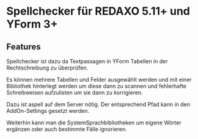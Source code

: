 Spellchecker für REDAXO 5.11+ und YForm 3+
=============

Features
--------

Spellchecker ist dazu da Textpassagen in YForm Tabellen in der Rechtschreibung zu überprüfen. 

Es können mehrere Tabellen und Felder ausgewählt werden und mit einer Bibliothek hinterlegt werden um diese dann zu scannen und fehlerhafte Schreibweisen aufzulisten um sie dann zu korrigieren.

Dazu ist aspell auf dem Server nötig. Der entsprechend Pfad kann in den AddOn-Settings gesetzt werden.

Weiterhin kann man die SystemSprachbibliotheken um eigene Wörter ergänzen oder auch bestimmte Fälle ignorieren.

